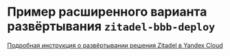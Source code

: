 # Пример расширенного варианта развёртывания `zitadel-bbb-deploy`

[Подробная инструкция о развёртывании решения Zitadel в Yandex Cloud](../../README.md#deployment)
